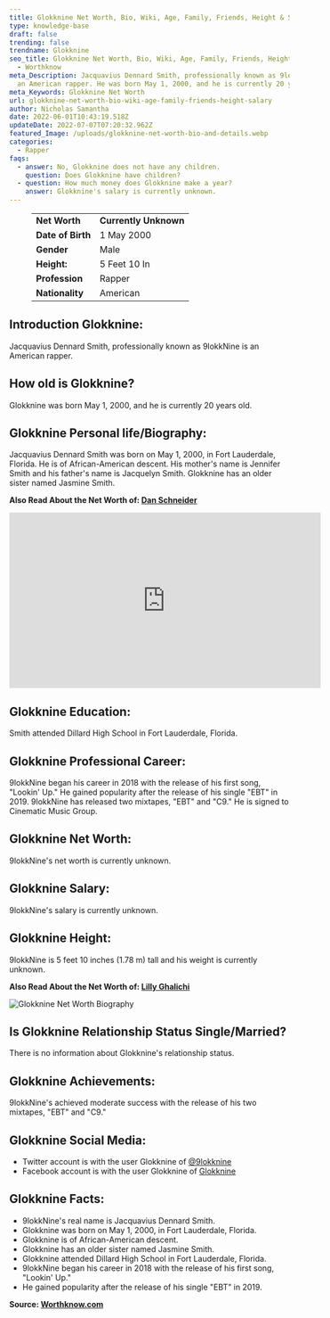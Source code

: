 ```yaml
---
title: Glokknine Net Worth, Bio, Wiki, Age, Family, Friends, Height & Salary
type: knowledge-base
draft: false
trending: false
trendname: Glokknine
seo_title: Glokknine Net Worth, Bio, Wiki, Age, Family, Friends, Height & Salary
  - Worthknow
meta_Description: Jacquavius Dennard Smith, professionally known as 9lokkNine is
  an American rapper. He was born May 1, 2000, and he is currently 20 years old.
meta_Keywords: Glokknine Net Worth
url: glokknine-net-worth-bio-wiki-age-family-friends-height-salary
author: Nicholas Samantha
date: 2022-06-01T10:43:19.518Z
updateDate: 2022-07-07T07:20:32.962Z
featured_Image: /uploads/glokknine-net-worth-bio-and-details.webp
categories:
  - Rapper
faqs:
  - answer: No, Glokknine does not have any children.
    question: Does Glokknine have children?
  - question: How much money does Glokknine make a year?
    answer: Glokknine's salary is currently unknown.
---
```

<figure class="wp-block-table is-style-stripes">
  <table>
    <tbody>
      <tr>
        <td>
          <strong>Net Worth</strong>
        </td>
        <td>
          <strong>Currently Unknown</strong>
        </td>
      </tr>
      <tr>
        <td>
          <strong>Date of Birth</strong>
        </td>
        <td>1 May 2000</td>
      </tr>
      <tr>
        <td>
          <strong>Gender</strong>
        </td>
        <td>Male</td>
      </tr>
      <tr>
        <td>
          <strong>Height:</strong>
        </td>
        <td>5 Feet 10 In</td>
      </tr>
      <tr>
        <td>
          <strong>Profession</strong>
        </td>
        <td>Rapper</td>
      </tr>
      <tr>
        <td>
          <strong>Nationality</strong>
        </td>
        <td>American</td>
      </tr>
    </tbody>
  </table>
</figure>

## **Introduction Glokknine:**

Jacquavius Dennard Smith, professionally known as 9lokkNine is an American rapper.

## **How old is Glokknine?**

Glokknine was born May 1, 2000, and he is currently 20 years old.

## **Glokknine Personal life/Biography:**

Jacquavius Dennard Smith was born on May 1, 2000, in Fort Lauderdale, Florida. He is of African-American descent. His mother's name is Jennifer Smith and his father's name is Jacquelyn Smith. Glokknine has an older sister named Jasmine Smith.

**Also Read About the Net Worth of: <a href="https://worthknow.com/dan-schneider-net-worth-bio-age-family-friends-height-salary/" target="_blank" rel="noopener">Dan Schneider</a>**

<iframe width="560" height="315" src="https://www.youtube.com/embed/-SvMM1QICW0" title="YouTube video player" frameborder="0" allow="accelerometer; autoplay; clipboard-write; encrypted-media; gyroscope; picture-in-picture" allowfullscreen></iframe>

## **Glokknine Education:**

Smith attended Dillard High School in Fort Lauderdale, Florida.

## **Glokknine Professional Career:**

9lokkNine began his career in 2018 with the release of his first song, "Lookin' Up." He gained popularity after the release of his single "EBT" in 2019. 9lokkNine has released two mixtapes, "EBT" and "C9." He is signed to Cinematic Music Group.

## **Glokknine Net Worth:**

9lokkNine's net worth is currently unknown.

## **Glokknine Salary:**

9lokkNine's salary is currently unknown.

## **Glokknine Height:**

9lokkNine is 5 feet 10 inches (1.78 m) tall and his weight is currently unknown.

**Also Read About the Net Worth of: <a href="https://worthknow.com/lilly-ghalichi-net-worth-bio-wiki-age-family-friends-height-salary/" target="_blank" rel="noopener">Lilly Ghalichi</a>**

![Glokknine Net Worth Biography](/uploads/glokknine-net-worth.webp)

## **Is Glokknine Relationship Status Single/Married?**

There is no information about Glokknine's relationship status.

## **Glokknine Achievements:**

9lokkNine's achieved moderate success with the release of his two mixtapes, "EBT" and "C9."

## **Glokknine Social Media:**

* Twitter account is with the user Glokknine of <a href="https://twitter.com/9lokknine" target="_blank" rel="nofollow" rel="noopener">@9lokknine</a>
* Facebook account is with the user Glokknine of <a href="https://www.facebook.com/ninefromyjb/" target="_blank" rel="nofollow" rel="noopener">Glokknine</a>

## **Glokknine Facts:**

* 9lokkNine's real name is Jacquavius Dennard Smith.
* Glokknine was born on May 1, 2000, in Fort Lauderdale, Florida.
* Glokknine is of African-American descent.
* Glokknine has an older sister named Jasmine Smith.
* Glokknine attended Dillard High School in Fort Lauderdale, Florida.
* 9lokkNine began his career in 2018 with the release of his first song, "Lookin' Up."
* He gained popularity after the release of his single "EBT" in 2019.

**Source: <a href="https://worthknow.com/" target="_blank" rel="noopener">Worthknow.com</a>**